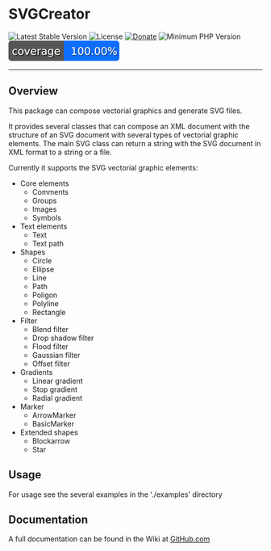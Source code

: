 # SVGCreator

 ![Latest Stable Version](https://img.shields.io/badge/release-v1.1.0-brightgreen.svg)
 ![License](https://img.shields.io/packagist/l/gomoob/php-pushwoosh.svg) 
 [![Donate](https://img.shields.io/static/v1?label=donate&message=PayPal&color=orange)](https://www.paypal.me/SKientzler/5.00EUR)
 ![Minimum PHP Version](https://img.shields.io/badge/php-%3E%3D%208.1-8892BF.svg)
 ![PhpUnit coverage](./PhpUnitCoverageBadge.svg) 
 
----------
## Overview

This package can compose vectorial graphics and generate SVG files.

It provides several classes that can compose an XML document with the structure of an SVG document with several types of vectorial graphic elements.
The main SVG class can return a string with the SVG document in XML format to a string or a file.

Currently it supports the SVG vectorial graphic elements:
- Core elements
  - Comments
  - Groups
  - Images
  - Symbols
- Text elements
  - Text
  - Text path
- Shapes
  - Circle
  - Ellipse
  - Line
  - Path
  - Poligon
  - Polyline
  - Rectangle
- Filter
  - Blend filter
  - Drop shadow filter
  - Flood filter
  - Gaussian filter
  - Offset filter 
- Gradients
  - Linear gradient
  - Stop gradient
  - Radial gradient
- Marker
  - ArrowMarker
  - BasicMarker
- Extended shapes
  - Blockarrow
  - Star
  

## Usage

For usage see the several examples in the './examples' directory

## Documentation

A full documentation can be found in the Wiki at 
[GitHub.com](https://github.com/Stefanius67/SVGCreator/wiki/Class--Reference)
